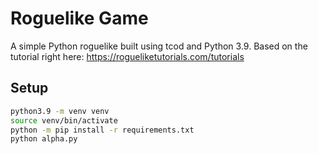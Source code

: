 # Roguelike Game

A simple Python roguelike built using tcod and Python 3.9. Based on the tutorial right here: https://rogueliketutorials.com/tutorials

## Setup

```bash
python3.9 -m venv venv
source venv/bin/activate
python -m pip install -r requirements.txt
python alpha.py
